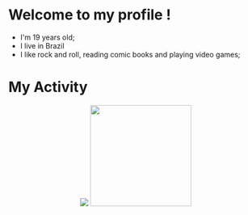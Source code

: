 # Welcome to my profile !
- I'm 19 years old;
- I live in Brazil
- I like rock and roll, reading comic books and playing video games;
# My Activity
<p align='center'>
 <img src='https://streak-stats.demolab.com?user=GabrielFogo&theme=darcula&hide_border=false&mode=weekly&card_width=500'/>                                                                                                          
 <img src="https://github-readme-stats-sigma-five.vercel.app/api/top-langs/?username=GabrielFogo&layout=compact&langs_count=10&theme=darcula&border_radius=10&card_width=500" height="200em"/>  
</p>

